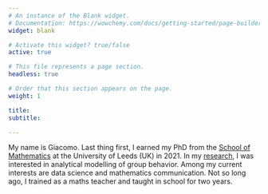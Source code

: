 ```yaml
---
# An instance of the Blank widget.
# Documentation: https://wowchemy.com/docs/getting-started/page-builder/
widget: blank

# Activate this widget? true/false
active: true

# This file represents a page section.
headless: true

# Order that this section appears on the page.
weight: 1

title: 
subtitle:

---
```

My name is Giacomo. Last thing first, I earned my PhD from the [School of Mathematics](https://eps.leeds.ac.uk/maths-research-innovation) at the University of Leeds (UK) in 2021. In my [research](https://etheses.whiterose.ac.uk/28836/), I was interested in analytical modelling of group behavior. Among my current interests are data science and mathematics communication. Not so long ago, I trained as a maths teacher and taught in school for two years. 
<!--- [Explore similar templates](https://wowchemy.com/templates/)

**Over 500,000 [Amazing Websites](https://wowchemy.com/) have Already Been Built with Wowchemy**

**[Join](https://wowchemy.com/templates/) the Most Empowered Hugo Community**

{{% callout note %}}
This homepage section is an example of adding [elements](https://wowchemy.com/docs/content/writing-markdown-latex/) to the [*Blank* widget](https://wowchemy.com/docs/getting-started/page-builder/).

Backgrounds can be applied to any section. Here, the *background* option is set give an *image parallax* effect.
{{% /callout %}} ---!>
